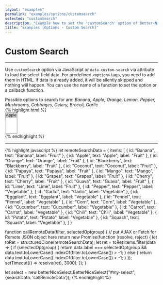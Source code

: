```yaml
---
layout: "examples"
permalink: "examples/options/customsearch"
selected: "customSearch"
description: "Example how to set the 'customSearch' option of Better-Nice-Select - Gives an overview how to implement the option and how it looks like"
title: "Examples [Options - Custom Search]"
---
```


# **Custom Search**

---

Use `customSearch` option via JavaScript or `data-custom-search` via attribute to load the select field data. For predefined `<option>` tags, you need to add them in HTML. If data is already added, it will be silently skipped and nothing will happen. You can use the name of a function to set the option or a callback function. 

<div class="alert alert-light d-flex justify-content-start align-items-center font-size-13" role="alert">
        <i class="fa-solid fa-circle-info pe-2"></i>Possible options to search for are: <i class="ms-2">Banana, Apple, Orange, Lemon, Pepper, Mushrooms, Cabbages, Celery, Brocoli, Garlic</i>
</div>

<div class="container my-4 border rounded p-0">
    <div class="p-5 border-bottom">
        <select id="option-searchdata" multiple="multiple" hidden="hidden">
            <option value="Apple" selected="selected">Apple</option>
        </select>
    </div>
    <div class="bg-highlight rounded">
{% highlight html %}
<div class="container">
    <select id="my-select" multiple="multiple">
        <option value="Apple" selected="selected">Apple</option>
    </select>
</div>
{% endhighlight %}
<hr>
{% highlight javascript %}
let remoteSearchData = {
    items: [
        {
            id: "Banana",
            text: "Banana",
            label: "Fruit"
        },
        {
            id: "Apple",
            text: "Apple",
            label: "Fruit"
        },
        {
            id: "Orange",
            text: "Orange",
            label: "Fruit"
        },
        {
            id: "Blackberry",
            text: "Blackberry",
            label: "Fruit"
        },
        {
            id: "Coconut",
            text: "Coconut",
            label: "Fruit"
        },
        {
            id: "Papaya",
            text: "Papaya",
            label: "Fruit"
        },
        {
            id: "Mango",
            text: "Mango",
            label: "Fruit"
        },
        {
            id: "Grapes",
            text: "Grapes",
            label: "Fruit"
        },
        {
            id: "Cherry",
            text: "Cherry",
            label: "Fruit"
        }, {
            id: "Guava",
            text: "Guava",
            label: "Fruit"
        },
        {
            id: "Lime",
            text: "Lime",
            label: "Fruit"
        },
        {
            id: "Pepper",
            text: "Pepper",
            label: "Vegetable"
        },
        {
            id: "Garlic",
            text: "Garlic",
            label: "Vegetable"
        },
        {
            id: "Eggplant",
            text: "Eggplant",
            label: "Vegetable"
        },
        {
            id: "Fennel",
            text: "Fennel",
            label: "Vegetable"
        },
        {
            id: "Corn",
            text: "Corn",
            label: "Vegetable"
        }, {
            id: "Cucumber",
            text: "Cucumber",
            label: "Vegetable"
        },
        {
            id: "Carrot",
            text: "Carrot",
            label: "Vegetable"
        },
        {
            id: "Chili",
            text: "Chili",
            label: "Vegetable"
        }, {
            id: "Potato",
            text: "Potato",
            label: "Vegetable"
        },
        {
            id: "Squash",
            text: "Squash",
            label: "Vegetable"
        },
    ]
}

function callRemoteData(filter, selectedOptgroup) {
    // put AJAX or Fetch for Remote JSON object here
    return new Promise(function (resolve, reject) {
        let toRet = structuredClone(remoteSearchData);
        let ret = toRet.items.filter(data => {
            if (selectedOptgroup) {
                return data.label === selectedOptgroup && data.text.toLowerCase().indexOf(filter.toLowerCase()) > -1;
            } else {
                return data.text.toLowerCase().indexOf(filter.toLowerCase()) > -1;
            }
        });
        setTimeout(() => resolve(ret), 3000);
    });
}

let select = new betterNiceSelect.BetterNiceSelect("#my-select", {searchData: 'callRemoteData'});
{% endhighlight %}
    </div>
</div>
